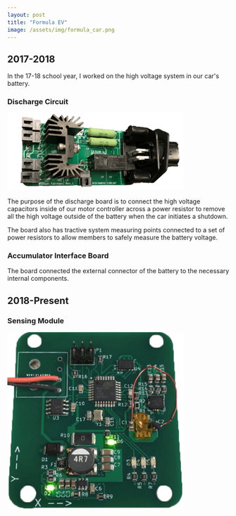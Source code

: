 ```yaml
---
layout: post
title: "Formula EV"
image: /assets/img/formula_car.png
---
```

## 2017-2018
In the 17-18 school year, I worked on the high voltage system in our car's battery.

### Discharge Circuit
<img src="/assets/img/discharge_board.png" style="width:400px;">

The purpose of the discharge board is to connect the high voltage capacitors inside of our motor controller across a power resistor to remove all the high voltage outside of the battery when the car initiates a shutdown.

The board also has tractive system measuring points connected to a set of power resistors to allow members to safely measure the battery voltage.


### Accumulator Interface Board
The board connected the external connector of the battery to the necessary internal components.

## 2018-Present

### Sensing Module
<img src="/assets/img/accelerometer.png" style="width:400px;">
